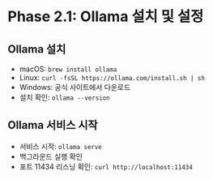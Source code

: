# Phase 2.1: Ollama 설치 및 설정

## Ollama 설치
- macOS: `brew install ollama`
- Linux: `curl -fsSL https://ollama.com/install.sh | sh`
- Windows: 공식 사이트에서 다운로드
- 설치 확인: `ollama --version`

## Ollama 서비스 시작
- 서비스 시작: `ollama serve`
- 백그라운드 실행 확인
- 포트 11434 리스닝 확인: `curl http://localhost:11434`
